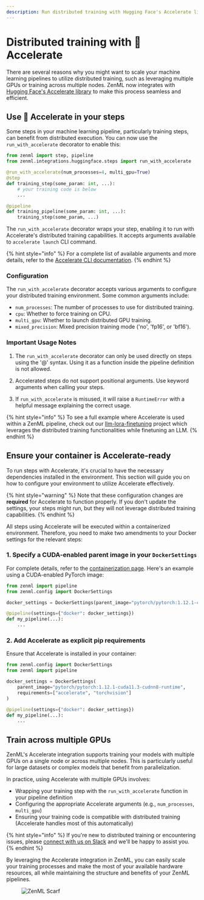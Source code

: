 ```yaml
---
description: Run distributed training with Hugging Face's Accelerate library in ZenML pipelines.
---
```


# Distributed training with 🤗 Accelerate

There are several reasons why you might want to scale your machine learning pipelines to utilize distributed training, such as leveraging multiple GPUs or training across multiple nodes. ZenML now integrates with [Hugging Face's Accelerate library](https://github.com/huggingface/accelerate) to make this process seamless and efficient.

## Use 🤗 Accelerate in your steps

Some steps in your machine learning pipeline, particularly training steps, can benefit from distributed execution. You can now use the `run_with_accelerate` decorator to enable this:

```python
from zenml import step, pipeline
from zenml.integrations.huggingface.steps import run_with_accelerate

@run_with_accelerate(num_processes=4, multi_gpu=True)
@step
def training_step(some_param: int, ...):
    # your training code is below
    ...

@pipeline
def training_pipeline(some_param: int, ...):
    training_step(some_param, ...)
```

The `run_with_accelerate` decorator wraps your step, enabling it to run with Accelerate's distributed training capabilities. It accepts arguments available to `accelerate launch` CLI command.

{% hint style="info" %}
For a complete list of available arguments and more details, refer to the [Accelerate CLI documentation](https://huggingface.co/docs/accelerate/en/package_reference/cli#accelerate-launch).
{% endhint %}

### Configuration

The `run_with_accelerate` decorator accepts various arguments to configure your distributed training environment. Some common arguments include:

- `num_processes`: The number of processes to use for distributed training.
- `cpu`: Whether to force training on CPU.
- `multi_gpu`: Whether to launch distributed GPU training.
- `mixed_precision`: Mixed precision training mode ('no', 'fp16', or 'bf16').

### Important Usage Notes

1. The `run_with_accelerate` decorator can only be used directly on steps using the '@' syntax. Using it as a function inside the pipeline definition is not allowed.

2. Accelerated steps do not support positional arguments. Use keyword arguments when calling your steps.

3. If `run_with_accelerate` is misused, it will raise a `RuntimeError` with a helpful message explaining the correct usage.

{% hint style="info" %}
To see a full example where Accelerate is used within a ZenML pipeline, check out our [llm-lora-finetuning](https://github.com/zenml-io/zenml-projects/blob/main/llm-lora-finetuning/README.md) project which leverages the distributed training functionalities while finetuning an LLM.
{% endhint %}

## Ensure your container is Accelerate-ready

To run steps with Accelerate, it's crucial to have the necessary dependencies installed in the environment. This section will guide you on how to configure your environment to utilize Accelerate effectively.

{% hint style="warning" %}
Note that these configuration changes are **required** for Accelerate to function properly. If you don't update the settings, your steps might run, but they will not leverage distributed training capabilities.
{% endhint %}

All steps using Accelerate will be executed within a containerized environment. Therefore, you need to make two amendments to your Docker settings for the relevant steps:

### 1. Specify a CUDA-enabled parent image in your `DockerSettings`

For complete details, refer to the [containerization page](../../infrastructure-deployment/customize-docker-builds/README.md). Here's an example using a CUDA-enabled PyTorch image:

```python
from zenml import pipeline
from zenml.config import DockerSettings

docker_settings = DockerSettings(parent_image="pytorch/pytorch:1.12.1-cuda11.3-cudnn8-runtime")

@pipeline(settings={"docker": docker_settings})
def my_pipeline(...):
    ...
```

### 2. Add Accelerate as explicit pip requirements

Ensure that Accelerate is installed in your container:

```python
from zenml.config import DockerSettings
from zenml import pipeline

docker_settings = DockerSettings(
    parent_image="pytorch/pytorch:1.12.1-cuda11.3-cudnn8-runtime",
    requirements=["accelerate", "torchvision"]
)

@pipeline(settings={"docker": docker_settings})
def my_pipeline(...):
    ...
```

## Train across multiple GPUs

ZenML's Accelerate integration supports training your models with multiple GPUs on a single node or across multiple nodes. This is particularly useful for large datasets or complex models that benefit from parallelization.

In practice, using Accelerate with multiple GPUs involves:

- Wrapping your training step with the `run_with_accelerate` function in your pipeline definition
- Configuring the appropriate Accelerate arguments (e.g., `num_processes`, `multi_gpu`)
- Ensuring your training code is compatible with distributed training (Accelerate handles most of this automatically)

{% hint style="info" %}
If you're new to distributed training or encountering issues, please [connect with us on Slack](https://zenml.io/slack) and we'll be happy to assist you.
{% endhint %}

By leveraging the Accelerate integration in ZenML, you can easily scale your training processes and make the most of your available hardware resources, all while maintaining the structure and benefits of your ZenML pipelines.

<figure><img src="https://static.scarf.sh/a.png?x-pxid=f0b4f458-0a54-4fcd-aa95-d5ee424815bc" alt="ZenML Scarf"><figcaption></figcaption></figure>
